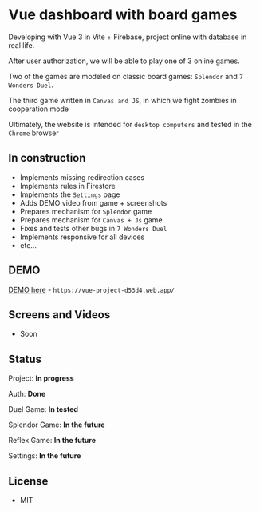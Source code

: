 # Vue dashboard with board games

Developing with Vue 3 in Vite + Firebase, project online with database in real life.

After user authorization, we will be able to play one of 3 online games.

Two of the games are modeled on classic board games: `Splendor` and `7 Wonders Duel`.

The third game written in `Canvas and JS`, in which we fight zombies in cooperation mode

Ultimately, the website is intended for `desktop computers` and tested in the `Chrome` browser

## In construction

-   Implements missing redirection cases
-   Implements rules in Firestore
-   Implements the `Settings` page
-   Adds DEMO video from game + screenshots
-   Prepares mechanism for `Splendor` game
-   Prepares mechanism for `Canvas + Js` game
-   Fixes and tests other bugs in `7 Wonders Duel`
-   Implements responsive for all devices
-   etc...

## DEMO

[DEMO here](https://vue-project-d53d4.web.app/) - `https://vue-project-d53d4.web.app/`

## Screens and Videos

-   Soon

## Status

Project: <b>In progress</b>

Auth: <b>Done</b>

Duel Game: <b>In tested</b>

Splendor Game: <b>In the future</b>

Reflex Game: <b>In the future</b>

Settings: <b>In the future</b>

## License

-   MIT
